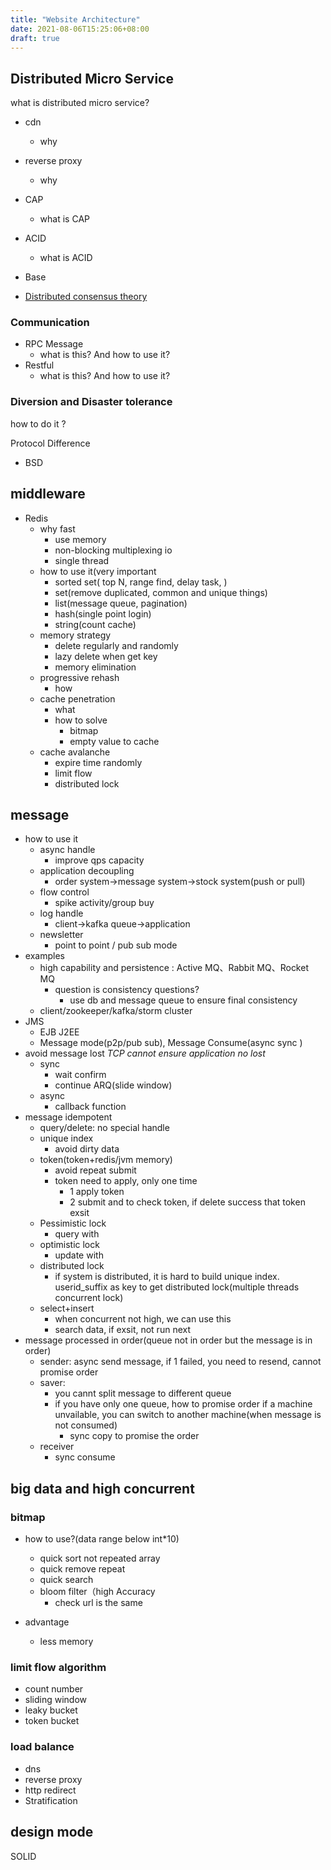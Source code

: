 ```yaml
---
title: "Website Architecture"
date: 2021-08-06T15:25:06+08:00
draft: true
---
```


## Distributed Micro Service
what is distributed micro service?

* cdn
  * why
* reverse proxy
  * why

* CAP
  * what is CAP
* ACID
  * what is ACID
* Base
* [Distributed consensus theory](http://thesecretlivesofdata.com/raft/)

### Communication

* RPC Message
  * what is this? And how to use it?
* Restful
  * what is this? And how to use it?

### Diversion and Disaster tolerance

how to do it ? 

Protocol Difference

* BSD

## middleware

* Redis
  * why fast
    * use memory
    * non-blocking multiplexing io
    * single thread
  * how to use it(very important
    * sorted set( top N, range find, delay task, )
    * set(remove duplicated, common and unique things)
    * list(message queue, pagination)
    * hash(single point login)
    * string(count cache)
  * memory strategy
    * delete regularly and randomly
    * lazy delete when get key
    * memory elimination
  * progressive rehash
    * how
  * cache penetration
    * what
    * how to solve
      * bitmap
      * empty value to cache
  * cache avalanche
    * expire time randomly
    * limit flow
    * distributed lock

## message

* how to use it
  * async handle
    * improve qps capacity
  * application decoupling
    * order system->message system->stock system(push or pull)
  * flow control
    * spike activity/group buy
  * log handle
    * client->kafka queue->application
  * newsletter
    * point to point / pub sub mode
* examples
  * high capability and persistence : Active MQ、Rabbit MQ、Rocket MQ
    * question is consistency questions?
      * use db and message queue to ensure final consistency
  * client/zookeeper/kafka/storm cluster
* JMS
  * EJB J2EE
  * Message mode(p2p/pub sub), Message Consume(async sync )
* avoid message lost
  *TCP cannot ensure application no lost*
  * sync
    * wait confirm
    * continue ARQ(slide window)
  * async
    * callback function
* message idempotent
  * query/delete: no special handle
  * unique index
    * avoid dirty data
  * token(token+redis/jvm memory)
    * avoid repeat submit
    * token need to apply, only one time
      * 1 apply token
      * 2 submit and to check token, if delete success that token exsit
  * Pessimistic lock
    * query with
  * optimistic lock
    * update with
  * distributed lock
    * if system is distributed, it is hard to build unique index. userid_suffix as key to get distributed lock(multiple threads concurrent lock)
  * select+insert
    * when concurrent not high, we can use this
    * search data, if exsit, not run next
* message processed in order(queue not in order but the message is in order)
  * sender: async send message, if 1 failed, you need to resend, cannot promise order
  * saver: 
    * you cannt split message to different queue
    * if you have only one queue, how to promise order if a machine unvailable, you can switch to another machine(when message is not consumed)
      * sync copy to promise the order
  * receiver
    * sync consume

## big data and high concurrent
### bitmap

* how to use?(data range below int*10)
  * quick sort not repeated array
  * quick remove repeat
  * quick search
  * bloom filter（high Accuracy
    * check url is the same

* advantage
  * less memory

### limit flow algorithm

* count number
* sliding window
* leaky bucket 
* token bucket

### load balance

* dns 
* reverse proxy
* http redirect
* Stratification
  
## design mode

SOLID

